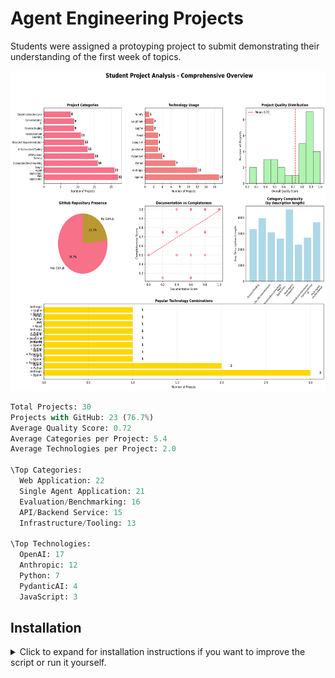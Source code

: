 # Agent Engineering Projects

Students were assigned a protoyping project to submit demonstrating their understanding of the first week of topics.

<img src="outputs/project_analysis_comprehensive.png" alt="Project Analysis" height="512">

```py
Total Projects: 30
Projects with GitHub: 23 (76.7%)
Average Quality Score: 0.72
Average Categories per Project: 5.4
Average Technologies per Project: 2.0

\Top Categories:
  Web Application: 22
  Single Agent Application: 21
  Evaluation/Benchmarking: 16
  API/Backend Service: 15
  Infrastructure/Tooling: 13

\Top Technologies:
  OpenAI: 17
  Anthropic: 12
  Python: 7
  PydanticAI: 4
  JavaScript: 3
```

## Installation

<details>
  <summary>Click to expand for installation instructions if you want to improve the script or run it yourself.</summary>

### Prerequisites
- Python 3.10 or later
- pip (Python package installer)

### Setup Instructions

1. **Create a virtual environment** (from the repository root):
   ```bash
   # Windows
   py -3.10 -m venv --prompt projectgraph venv
   
   # macOS/Linux
   python3.10 -m venv --prompt projectgraph venv
   ```

2. **Activate the virtual environment**:
   ```bash
   # Windows
   .\venv\Scripts\activate
   
   # macOS/Linux
   source venv/bin/activate
   ```

3. **Upgrade pip and install base packages**:
   ```bash
   python -m pip install --upgrade pip wheel setuptools
   ```

4. **Install required dependencies**:
   ```bash
   python -m pip install matplotlib seaborn pandas
   ```

### Running the Scripts

Once installed, you can run any of the analysis scripts from the repository root:

```bash
# Run goal extraction
python sidequests/community-projects/project_extraction.py
```

### Dependencies Installed

The installation will include:
- **matplotlib (3.10.3+)**: For creating visualizations and charts
- **seaborn (0.13.2+)**: For enhanced statistical plotting
- **pandas (2.3.0+)**: For data manipulation and analysis
- Additional dependencies: numpy, pillow, fonttools, and others as required
</details>